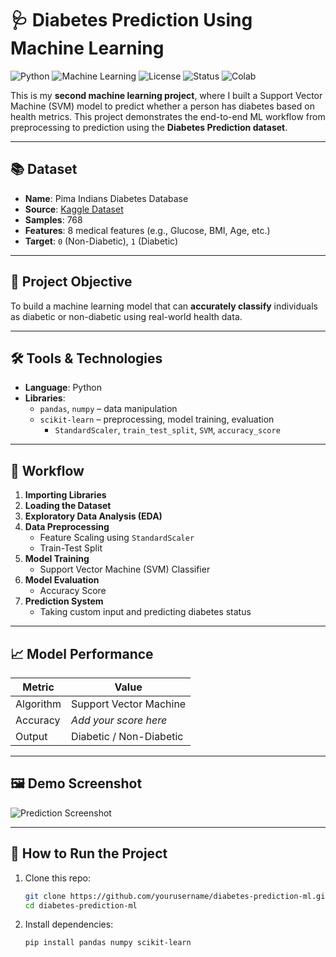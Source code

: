 # 🩺 Diabetes Prediction Using Machine Learning

![Python](https://img.shields.io/badge/Python-3.10-blue?logo=python)
![Machine Learning](https://img.shields.io/badge/Model-SVM-success)
![License](https://img.shields.io/badge/License-MIT-green)
![Status](https://img.shields.io/badge/Status-Completed-brightgreen)
![Colab](https://img.shields.io/badge/Run%20in-Colab-orange?logo=googlecolab)

This is my **second machine learning project**, where I built a Support Vector Machine (SVM) model to predict whether a person has diabetes based on health metrics. This project demonstrates the end-to-end ML workflow from preprocessing to prediction using the **Diabetes Prediction dataset**.

---

## 📚 Dataset

- **Name**: Pima Indians Diabetes Database  
- **Source**: [Kaggle Dataset](https://www.kaggle.com/datasets/mathchi/diabetes-data-set)
- **Samples**: 768  
- **Features**: 8 medical features (e.g., Glucose, BMI, Age, etc.)
- **Target**: `0` (Non-Diabetic), `1` (Diabetic)

---

## 🎯 Project Objective

To build a machine learning model that can **accurately classify** individuals as diabetic or non-diabetic using real-world health data.

---

## 🛠️ Tools & Technologies

- **Language**: Python  
- **Libraries**:
  - `pandas`, `numpy` – data manipulation
  - `scikit-learn` – preprocessing, model training, evaluation
    - `StandardScaler`, `train_test_split`, `SVM`, `accuracy_score`

---

## 🔄 Workflow

1. **Importing Libraries**
2. **Loading the Dataset**
3. **Exploratory Data Analysis (EDA)**
4. **Data Preprocessing**
   - Feature Scaling using `StandardScaler`
   - Train-Test Split
5. **Model Training**
   - Support Vector Machine (SVM) Classifier
6. **Model Evaluation**
   - Accuracy Score
7. **Prediction System**
   - Taking custom input and predicting diabetes status

---

## 📈 Model Performance

| Metric     | Value     |
|------------|-----------|
| Algorithm  | Support Vector Machine |
| Accuracy   | _Add your score here_ |
| Output     | Diabetic / Non-Diabetic |

---

## 🖼️ Demo Screenshot

![Prediction Screenshot]("C:\Users\TTS\Pictures\Screenshots\Screenshot-2025-05-30-183733.png")

---

## 🚀 How to Run the Project

1. Clone this repo:
   ```bash
   git clone https://github.com/yourusername/diabetes-prediction-ml.git
   cd diabetes-prediction-ml
2. Install dependencies:
   ```bash
   pip install pandas numpy scikit-learn



